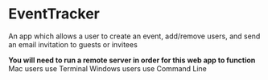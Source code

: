 # EventTracker
An app which allows a user to create an event, add/remove users, and send an email invitation to guests or invitees

**You will need to run a remote server in order for this web app to function**
Mac users use Terminal
Windows users use Command Line
